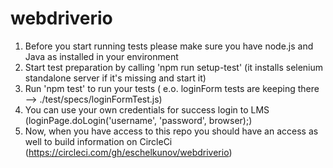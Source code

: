 # webdriverio
1. Before you start running tests please make sure you have node.js and Java as installed in your environment 
2. Start test preparation by calling 'npm run setup-test' (it installs selenium standalone server if it's missing and start it)
3. Run 'npm test' to run your tests ( e.o. loginForm tests are keeping there --> ./test/specs/loginFormTest.js)
4. You can use your own credentials for success login to LMS (loginPage.doLogin('username', 'password', browser);)
5. Now, when you have access to this repo you should have an access as well to build information on CircleCi (https://circleci.com/gh/eschelkunov/webdriverio)
